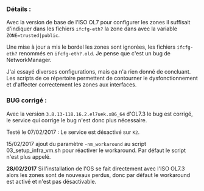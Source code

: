 ###	Détails :

Avec la version de base de l'ISO OL7 pour configurer les zones il suffisait
d'indiquer dans les fichiers `ifcfg-eth?` la zone dans avec la variable `ZONE=trusted|public`.

Une mise à jour a mis le bordel les zones sont ignorées, les fichiers `ifcfg-eth?`
renommés en `ifcfg-eth?.old`. Je pense que c'est un bug de NetworkManager.

J'ai essayé diverses configurations, mais ça n'a rien donné de concluant. Les
scripts de ce répertoire permettent de contourner le dysfonctionnement et
d'affecter correctement les zones aux interfaces.

### BUG corrigé :
Avec la version `3.8.13-118.16.2.el7uek.x86_64` d'OL7.3 le bug est corrigé, le
service qui corrige le bug n'est donc plus nécessaire.

Testé le 07/02/2017 :
Le service est désactivé sur `K2`.

15/02/2017 ajout du paramètre `-nm_workaround` au script 03_setup_infra_vm.sh pour
réactiver le workaround. Par défaut le script n'est plus appelé.

**28/02/2017** Si l'installation de l'OS se fait directement avec l'ISO OL7.3
alors les zones sont de nouveaux perdus, donc par défaut le workaround est
activé et n'est pas désactivable.
